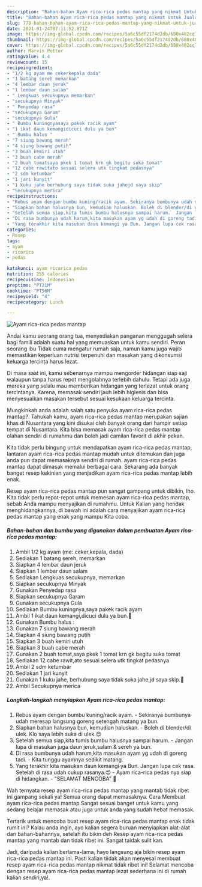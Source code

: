 ```yaml
---
description: "Bahan-bahan Ayam rica-rica pedas mantap yang nikmat Untuk Jualan"
title: "Bahan-bahan Ayam rica-rica pedas mantap yang nikmat Untuk Jualan"
slug: 778-bahan-bahan-ayam-rica-rica-pedas-mantap-yang-nikmat-untuk-jualan
date: 2021-01-24T07:11:52.871Z
image: https://img-global.cpcdn.com/recipes/5a6c55df2174d2db/680x482cq70/ayam-rica-rica-pedas-mantap-foto-resep-utama.jpg
thumbnail: https://img-global.cpcdn.com/recipes/5a6c55df2174d2db/680x482cq70/ayam-rica-rica-pedas-mantap-foto-resep-utama.jpg
cover: https://img-global.cpcdn.com/recipes/5a6c55df2174d2db/680x482cq70/ayam-rica-rica-pedas-mantap-foto-resep-utama.jpg
author: Marvin Potter
ratingvalue: 4.4
reviewcount: 15
recipeingredient:
- "1/2 kg ayam me cekerkepala dada"
- "1 batang sereh memarkan"
- "4 lembar daun jeruk"
- "1 lembar daun salam"
- " Lengkuas secukupnya memarkan"
- "secukupnya Minyak"
- " Penyedap rasa"
- "secukupnya Garam"
- "secukupnya Gula"
- " Bumbu kuningnyasaya pakek racik ayam"
- "1 ikat daun kemangidicuci dulu ya bun"
- " Bumbu halus "
- "7 siung bawang merah"
- "4 siung bawang putih"
- "3 buah kemiri utuh"
- "3 buah cabe merah"
- "2 buah tomatsaya pkek 1 tomat krn gk begitu suka tomat"
- "12 cabe rawitato sesuai selera utk tingkat pedasnya"
- "2 sdm ketumbar"
- "1 jari kunyit"
- "1 kuku jahe berhubung saya tidak suka jahejd saya skip"
- "Secukupnya merica"
recipeinstructions:
- "Rebus ayam dengan bumbu kuning/racik ayam. Sekiranya bumbunya udah meresap langsung goreng setengah matang ya bun."
- "Siapkan bahan halusnya bun, kemudian haluskan. Boleh di blender/di ulek. Klo saya lebih suka di ulek.😊"
- "Setelah semua siap,kita tumis bumbu halusnya sampai harum.  Jangan lupa di masukan juga daun jeruk,salam &amp; sereh ya bun."
- "Di rasa bumbunya udah harum,kita masukan ayam yg udah di goreng tadi. Kita tunggu ayamnya sedikit matang."
- "Yang terakhir kita masukan daun kemangi ya Bun. Jangan lupa cek rasa. Setelah di rasa udah cukup rasanya.😍 Ayam rica-rica pedas nya siap di hidangkan. &#34;SELAMAT MENCOBA&#34; 🤗"
categories:
- Resep
tags:
- ayam
- ricarica
- pedas

katakunci: ayam ricarica pedas 
nutrition: 255 calories
recipecuisine: Indonesian
preptime: "PT21M"
cooktime: "PT56M"
recipeyield: "4"
recipecategory: Lunch

---
```



![Ayam rica-rica pedas mantap](https://img-global.cpcdn.com/recipes/5a6c55df2174d2db/680x482cq70/ayam-rica-rica-pedas-mantap-foto-resep-utama.jpg)

Andai kamu seorang orang tua, menyediakan panganan menggugah selera bagi famili adalah suatu hal yang memuaskan untuk kamu sendiri. Peran seorang ibu Tidak cuma mengatur rumah saja, namun kamu juga wajib memastikan keperluan nutrisi terpenuhi dan masakan yang dikonsumsi keluarga tercinta harus lezat.

Di masa  saat ini, kamu sebenarnya mampu mengorder hidangan siap saji walaupun tanpa harus repot mengolahnya terlebih dahulu. Tetapi ada juga mereka yang selalu mau memberikan hidangan yang terlezat untuk orang tercintanya. Karena, memasak sendiri jauh lebih higienis dan bisa menyesuaikan masakan tersebut sesuai kesukaan keluarga tercinta. 



Mungkinkah anda adalah salah satu penyuka ayam rica-rica pedas mantap?. Tahukah kamu, ayam rica-rica pedas mantap merupakan sajian khas di Nusantara yang kini disukai oleh banyak orang dari hampir setiap tempat di Nusantara. Kita bisa memasak ayam rica-rica pedas mantap olahan sendiri di rumahmu dan boleh jadi camilan favorit di akhir pekan.

Kita tidak perlu bingung untuk mendapatkan ayam rica-rica pedas mantap, lantaran ayam rica-rica pedas mantap mudah untuk ditemukan dan juga anda pun dapat memasaknya sendiri di rumah. ayam rica-rica pedas mantap dapat dimasak memalui berbagai cara. Sekarang ada banyak banget resep kekinian yang menjadikan ayam rica-rica pedas mantap lebih enak.

Resep ayam rica-rica pedas mantap pun sangat gampang untuk dibikin, lho. Kita tidak perlu repot-repot untuk memesan ayam rica-rica pedas mantap, sebab Anda mampu menyajikan di rumahmu. Untuk Kalian yang hendak menghidangkannya, di bawah ini adalah cara menyajikan ayam rica-rica pedas mantap yang enak yang mampu Kita coba.

<!--inarticleads1-->

##### Bahan-bahan dan bumbu yang digunakan dalam pembuatan Ayam rica-rica pedas mantap:

1. Ambil 1/2 kg ayam (me: ceker,kepala, dada)
1. Sediakan 1 batang sereh, memarkan
1. Siapkan 4 lembar daun jeruk
1. Siapkan 1 lembar daun salam
1. Sediakan  Lengkuas secukupnya, memarkan
1. Siapkan secukupnya Minyak
1. Gunakan  Penyedap rasa
1. Siapkan secukupnya Garam
1. Gunakan secukupnya Gula
1. Sediakan  Bumbu kuningnya,saya pakek racik ayam
1. Ambil 1 ikat daun kemangi,dicuci dulu ya bun.🤭
1. Gunakan  Bumbu halus :
1. Gunakan 7 siung bawang merah
1. Siapkan 4 siung bawang putih
1. Siapkan 3 buah kemiri utuh
1. Siapkan 3 buah cabe merah
1. Gunakan 2 buah tomat,saya pkek 1 tomat krn gk begitu suka tomat
1. Sediakan 12 cabe rawit,ato sesuai selera utk tingkat pedasnya
1. Ambil 2 sdm ketumbar
1. Sediakan 1 jari kunyit
1. Gunakan 1 kuku jahe, berhubung saya tidak suka jahe,jd saya skip.🙏
1. Ambil Secukupnya merica




<!--inarticleads2-->

##### Langkah-langkah menyiapkan Ayam rica-rica pedas mantap:

1. Rebus ayam dengan bumbu kuning/racik ayam. - Sekiranya bumbunya udah meresap langsung goreng setengah matang ya bun.
1. Siapkan bahan halusnya bun, kemudian haluskan. - Boleh di blender/di ulek. Klo saya lebih suka di ulek.😊
1. Setelah semua siap,kita tumis bumbu halusnya sampai harum.  - Jangan lupa di masukan juga daun jeruk,salam &amp; sereh ya bun.
1. Di rasa bumbunya udah harum,kita masukan ayam yg udah di goreng tadi. - Kita tunggu ayamnya sedikit matang.
1. Yang terakhir kita masukan daun kemangi ya Bun. Jangan lupa cek rasa. Setelah di rasa udah cukup rasanya.😍 - Ayam rica-rica pedas nya siap di hidangkan. - &#34;SELAMAT MENCOBA&#34; 🤗




Wah ternyata resep ayam rica-rica pedas mantap yang mantab tidak ribet ini gampang sekali ya! Semua orang dapat memasaknya. Cara Membuat ayam rica-rica pedas mantap Sangat sesuai banget untuk kamu yang sedang belajar memasak atau juga untuk anda yang sudah hebat memasak.

Tertarik untuk mencoba buat resep ayam rica-rica pedas mantap enak tidak rumit ini? Kalau anda ingin, ayo kalian segera buruan menyiapkan alat-alat dan bahan-bahannya, setelah itu bikin deh Resep ayam rica-rica pedas mantap yang mantab dan tidak ribet ini. Sangat taidak sulit kan. 

Jadi, daripada kalian berlama-lama, hayo langsung aja bikin resep ayam rica-rica pedas mantap ini. Pasti kalian tiidak akan menyesal membuat resep ayam rica-rica pedas mantap nikmat tidak ribet ini! Selamat mencoba dengan resep ayam rica-rica pedas mantap lezat sederhana ini di rumah kalian sendiri,ya!.

